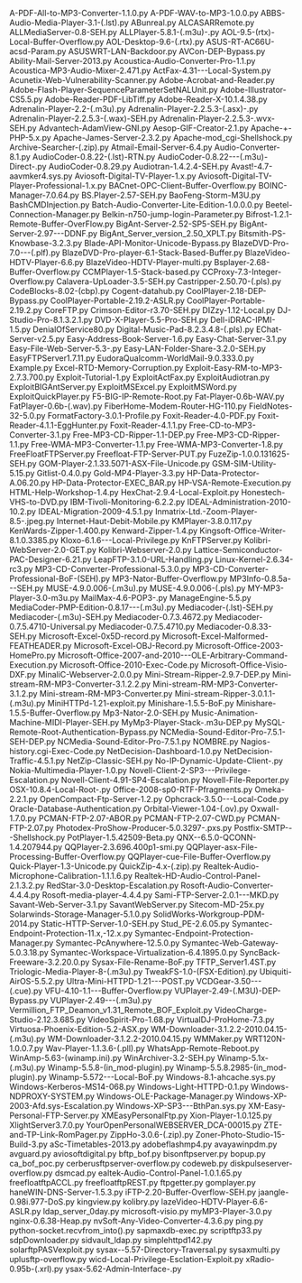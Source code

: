 A-PDF-All-to-MP3-Converter-1.1.0.py
A-PDF-WAV-to-MP3-1.0.0.py
ABBS-Audio-Media-Player-3.1-(.lst).py
ABunreal.py
ALCASARRemote.py
ALLMediaServer-0.8-SEH.py
ALLPlayer-5.8.1-(.m3u)-.py
AOL-9.5-(rtx)-Local-Buffer-Overflow.py
AOL-Desktop-9.6-(.rtx).py
ASUS-RT-AC66U-acsd-Param.py
ASUSWRT-LAN-Backdoor.py
AVCon-DEP-Bypass.py
Ability-Mail-Server-2013.py
Acoustica-Audio-Converter-Pro-1.1.py
Acoustica-MP3-Audio-Mixer-2.471.py
ActFax-4.31---Local-System.py
Acunetix-Web-Vulnerability-Scanner.py
Adobe-Acrobat-and-Reader.py
Adobe-Flash-Player-SequenceParameterSetNALUnit.py
Adobe-Illustrator-CS5.5.py
Adobe-Reader-PDF-LibTiff.py
Adobe-Reader-X-10.1.4.38.py
Adrenalin-Player-2.2-(.m3u).py
Adrenalin-Player-2.2.5.3-(.asx)-.py
Adrenalin-Player-2.2.5.3-(.wax)-SEH.py
Adrenalin-Player-2.2.5.3-.wvx-SEH.py
Advantech-AdamView-GNI.py
Aesop-GIF-Creator-2.1.py
Apache-+-PHP-5.x.py
Apache-James-Server-2.3.2.py
Apache-mod_cgi-Shellshock.py
Archive-Searcher-(.zip).py
Atmail-Email-Server-6.4.py
Audio-Converter-8.1.py
AudioCoder-0.8.22-(.lst)-RTN.py
AudioCoder-0.8.22---(.m3u)-Direct-.py
AudioCoder-0.8.29.py
Audiotran-1.4.2.4-SEH.py
Avast!-4.7-aavmker4.sys.py
Aviosoft-Digital-TV-Player-1.x.py
Aviosoft-Digital-TV-Player-Professional-1.x.py
BACnet-OPC-Client-Buffer-Overflow.py
BOINC-Manager-7.0.64.py
BS.Player-2.57-SEH.py
BaoFeng-Storm-M3U.py
BashCMDInjection.py
Batch-Audio-Converter-Lite-Edition-1.0.0.0.py
Beetel-Connection-Manager.py
Belkin-n750-jump-login-Parameter.py
Bifrost-1.2.1-Remote-Buffer-OverFlow.py
BigAnt-Server-2.52-SP5-SEH.py
BigAnt-Server-2.97---DDNF.py
BigAnt_Server_version_2.50_XPLT.py
Bitsmith-PS-Knowbase-3.2.3.py
Blade-API-Monitor-Unicode-Bypass.py
BlazeDVD-Pro-7.0---(.plf).py
BlazeDVD-Pro-player-6.1-Stack-Based-Buffer.py
BlazeVideo-HDTV-Player-6.6.py
BlazeVideo-HDTV-Player-multi.py
Bsplayer-2.68-Buffer-Overflow.py
CCMPlayer-1.5-Stack-based.py
CCProxy-7.3-Integer-Overflow.py
Calavera-UpLoader-3.5-SEH.py
Castripper-2.50.70-(.pls).py
CodeBlocks-8.02-(cbp).py
Cogent-datahub.py
CoolPlayer-2.18-DEP-Bypass.py
CoolPlayer-Portable-2.19.2-ASLR.py
CoolPlayer-Portable-2.19.2.py
CoreFTP.py
Crimson-Editor-r3.70-SEH.py
DIZzy-1.12-Local.py
DJ-Studio-Pro-8.1.3.2.1.py
DVD-X-Player-5.5-Pro-SEH.py
Dell-iDRAC-IPMI-1.5.py
DenialOfService80.py
Digital-Music-Pad-8.2.3.4.8-(.pls).py
EChat-Server-v2.5.py
Easy-Address-Book-Server-1.6.py
Easy-Chat-Server-3.1.py
Easy-File-Web-Server-5.3-.py
Easy-LAN-Folder-Share-3.2.0-SEH.py
EasyFTPServer1.7.11.py
EudoraQualcomm-WorldMail-9.0.333.0.py
Example.py
Excel-RTD-Memory-Corruption.py
Exploit-Easy-RM-to-MP3-2.7.3.700.py
Exploit-Tutorial-1.py
ExploitActFax.py
ExploitAudiotran.py
ExploitBIGAntServer.py
ExploitMSExcel.py
ExploitMSWord.py
ExploitQuickPlayer.py
F5-BIG-IP-Remote-Root.py
Fat-Player-0.6b-WAV.py
FatPlayer-0.6b-(.wav).py
FiberHome-Modem-Router-HG-110.py
FieldNotes-32-5.0.py
FormatFactory-3.0.1-Profile.py
Foxit-Reader-4.0-PDF.py
Foxit-Reader-4.1.1-EggHunter.py
Foxit-Reader-4.1.1.py
Free-CD-to-MP3-Converter-3.1.py
Free-MP3-CD-Ripper-1.1-DEP.py
Free-MP3-CD-Ripper-1.1.py
Free-WMA-MP3-Converter-1.1.py
Free-WMA-MP3-Converter-1.8.py
FreeFloatFTPServer.py
Freefloat-FTP-Server-PUT.py
FuzeZip-1.0.0.131625-SEH.py
GOM-Player-2.1.33.5071-ASX-File-Unicode.py
GSM-SIM-Utility-5.15.py
Gitlist-0.4.0.py
Gold-MP4-Player-3.3.py
HP-Data-Protector-A.06.20.py
HP-Data-Protector-EXEC_BAR.py
HP-VSA-Remote-Execution.py
HTML-Help-Workshop-1.4.py
HexChat-2.9.4-Local-Exploit.py
Honestech-VHS-to-DVD.py
IBM-Tivoli-Monitoring-6.2.2.py
IDEAL-Administration-2010-10.2.py
IDEAL-Migration-2009-4.5.1.py
Inmatrix-Ltd.-Zoom-Player-8.5-.jpeg.py
Internet-Haut-Debit-Mobile.py
KMPlayer-3.8.0.117.py
KenWards-Zipper-1.400.py
Kenward-Zipper-1.4.py
Kingsoft-Office-Writer-8.1.0.3385.py
Kloxo-6.1.6---Local-Privilege.py
KnFTPServer.py
Kolibri-WebServer-2.0-GET.py
Kolibri-Webserver-2.0.py
Lattice-Semiconductor-PAC-Designer-6.21.py
LeapFTP-3.1.0-URL-Handling.py
Linux-Kernel-2.6.34-rc3.py
MP3-CD-Converter-Professional-5.3.0.py
MP3-CD-Converter-Professional-BoF-(SEH).py
MP3-Nator-Buffer-Overflow.py
MP3Info-0.8.5a---SEH.py
MUSE-4.9.0.006-(.m3u).py
MUSE-4.9.0.006-(.pls).py
MY-MP3-Player-3.0-m3u.py
MailMax-4.6-POP3-.py
ManageEngine-5.5.py
MediaCoder-PMP-Edition-0.8.17---(.m3u).py
Mediacoder-(.lst)-SEH.py
Mediacoder-(.m3u)-SEH.py
Mediacoder-0.7.3.4672.py
Mediacoder-0.7.5.4710-Universal.py
Mediacoder-0.7.5.4710.py
Mediacoder-0.8.33-SEH.py
Microsoft-Excel-0x5D-record.py
Microsoft-Excel-Malformed-FEATHEADER.py
Microsoft-Excel-OBJ-Record.py
Microsoft-Office-2003-HomePro.py
Microsoft-Office-2007-and-2010---OLE-Arbitrary-Command-Execution.py
Microsoft-Office-2010-Exec-Code.py
Microsoft-Office-Visio-DXF.py
MinaliC-Webserver-2.0.0.py
Mini-Stream-Ripper-2.9.7-DEP.py
Mini-stream-RM-MP3-Converter-3.1.2.2.py
Mini-stream-RM-MP3-Converter-3.1.2.py
Mini-stream-RM-MP3-Converter.py
Mini-stream-Ripper-3.0.1.1-(.m3u).py
MiniHTTPd-1.21-exploit.py
Minishare-1.5.5-BoF.py
Minishare-1.5.5-Buffer-Overflow.py
Mp3-Nator-2.0-SEH.py
Music-Animation-Machine-MIDI-Player-SEH.py
MyMp3-Player-Stack-.m3u-DEP.py
MySQL-Remote-Root-Authentication-Bypass.py
NCMedia-Sound-Editor-Pro-7.5.1-SEH-DEP.py
NCMedia-Sound-Editor-Pro-7.5.1.py
NOMBRE.py
Nagios-history.cgi-Exec-Code.py
NetDecision-Dashboard-1.0.py
NetDecision-Traffic-4.5.1.py
NetZip-Classic-SEH.py
No-IP-Dynamic-Update-Client-.py
Nokia-Multimedia-Player-1.0.py
Novell-Client-2-SP3---Privilege-Escalation.py
Novell-Client-4.91-SP4-Escalation.py
Novell-File-Reporter.py
OSX-10.8.4-Local-Root-.py
Office-2008-sp0-RTF-Pfragments.py
Omeka-2.2.1.py
OpenCompact-Ftp-Server-1.2.py
Ophcrack-3.5.0---Local-Code.py
Oracle-Database-Authentication.py
Orbital-Viewer-1.04-(.ov).py
Oxwall-1.7.0.py
PCMAN-FTP-2.07-ABOR.py
PCMAN-FTP-2.07-CWD.py
PCMAN-FTP-2.07.py
Photodex-ProShow-Producer-5.0.3297-.pxs.py
Postfix-SMTP---Shellshock.py
PotPlayer-1.5.42509-Beta.py
QNX--6.5.0-QCONN-1.4.207944.py
QQPlayer-2.3.696.400p1-smi.py
QQPlayer-asx-File-Processing-Buffer-Overflow.py
QQPlayer-cue-File-Buffer-Overflow.py
Quick-Player-1.3-Unicode.py
QuickZip-4.x-(.zip).py
Realtek-Audio-Microphone-Calibration-1.1.1.6.py
Realtek-HD-Audio-Control-Panel-2.1.3.2.py
RedStar-3.0-Desktop-Escalation.py
Rosoft-Audio-Converter-4.4.4.py
Rosoft-media-player-4.4.4.py
Sami-FTP-Server-2.0.1---MKD.py
Savant-Web-Server-3.1.py
SavantWebServer.py
Sitecom-MD-25x.py
Solarwinds-Storage-Manager-5.1.0.py
SolidWorks-Workgroup-PDM-2014.py
Static-HTTP-Server-1.0-SEH.py
Stud_PE-2.6.05.py
Symantec-Endpoint-Protection-11.x,-12.x.py
Symantec-Endpoint-Protection-Manager.py
Symantec-PcAnywhere-12.5.0.py
Symantec-Web-Gateway-5.0.3.18.py
Symantec-Workspace-Virtualization-6.4.1895.0.py
SyncBack-Freeware-3.2.20.0.py
Sysax-File-Rename-BoF.py
TFTP_Server1.4ST.py
Triologic-Media-Player-8-(.m3u).py
TweakFS-1.0-(FSX-Edition).py
Ubiquiti-AirOS-5.5.2.py
Ultra-Mini-HTTPD-1.21---POST.py
VCDGear-3.50---(.cue).py
VFU-4.10-1.1---Buffer-Overflow.py
VUPlayer-2.49-(.M3U)-DEP-Bypass.py
VUPlayer-2.49---(.m3u).py
Vermillion_FTP_Deamon_v1.31_Remote_BOF_Exploit.py
VideoCharge-Studio-2.12.3.685.py
VideoSpirit-Pro-1.68.py
VirtualDJ-ProHome-7.3.py
Virtuosa-Phoenix-Edition-5.2-ASX.py
WM-Downloader-3.1.2.2-2010.04.15-(.m3u).py
WM-Downloader-3.1.2.2-2010.04.15.py
WMMaker.py
WRT120N-1.0.0.7.py
Wav-Player-1.1.3.6-(.pll).py
WhatsApp-Remote-Reboot.py
WinAmp-5.63-(winamp.ini).py
WinArchiver-3.2-SEH.py
Winamp-5.1x-(.m3u).py
Winamp-5.5.8-(in_mod-plugin).py
Winamp-5.5.8.2985-(in_mod-plugin).py
Winamp-5.572---Local-BoF.py
Windows-8.1-ahcache.sys.py
Windows-Kerberos-MS14-068.py
Windows-Light-HTTPD-0.1.py
Windows-NDPROXY-SYSTEM.py
Windows-OLE-Package-Manager.py
Windows-XP-2003-Afd.sys-Escalation.py
Windows-XP-SP3---BthPan.sys.py
XM-Easy-Personal-FTP-Server.py
XMEasyPersonalFtp.py
Xion-Player-1.0.125.py
XlightServer3.7.0.py
YourOpenPersonalWEBSERVER_DCA-00015.py
ZTE-and-TP-Link-RomPager.py
ZippHo-3.0.6-(.zip).py
Zoner-Photo-Studio-15-Build-3.py
aSc-Timetables-2013.py
adobeflashmp4.py
avayawinpdm.py
avguard.py
aviosoftdigital.py
bftp_bof.py
bisonftpserver.py
bopup.py
ca_bof_poc.py
cerberusftpserver-overflow.py
codeweb.py
diskpulseserver-overflow.py
dsmcad.py
ealtek-Audio-Control-Panel-1.0.1.65.py
freefloatftpACCL.py
freefloatftpREST.py
ftpgetter.py
gomplayer.py
haneWIN-DNS-Server-1.5.3.py
iFTP-2.20-Buffer-Overflow-SEH.py
jaangle-0.98i.977-DoS.py
kingview.py
kolibry.py
lazeVideo-HDTV-Player-6.6-ASLR.py
ldap_server_0day.py
microsoft-visio.py
myMP3-Player-3.0.py
nginx-0.6.38-Heap.py
nvSoft-Any-Video-Converter-4.3.6.py
ping.py
python-socket.recvfrom_into().py
sapmaxdb-exec.py
scriptftp33.py
sdpDownloader.py
sidvault_ldap.py
simplehttpd142.py
solarftpPASVexploit.py
sysax--5.57-Directory-Traversal.py
sysaxmulti.py
uplusftp-overflow.py
wicd-Local-Privilege-Esclation-Exploit.py
xRadio-0.95b-(.xrl).py
ysax-5.62-Admin-Interface-.py
